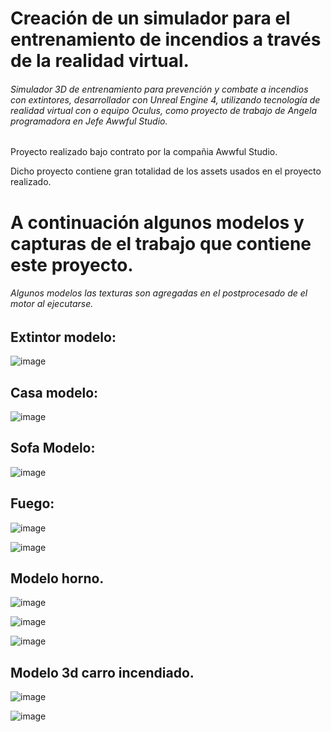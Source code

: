# Creación de un simulador para el entrenamiento de incendios a través de la realidad virtual.

###### Simulador 3D de entrenamiento para prevención y combate a incendios con extintores, desarrollador con Unreal Engine 4, utilizando tecnología de realidad virtual con o equipo Oculus, como proyecto de trabajo de Angela programadora en Jefe Awwful Studio.

Proyecto realizado bajo contrato por la compañia Awwful Studio.

Dicho proyecto contiene gran totalidad de los assets usados en el proyecto realizado.


# A continuación algunos modelos y capturas de el trabajo que contiene este proyecto.

###### Algunos modelos las texturas son agregadas en el postprocesado de el motor al ejecutarse.

## Extintor modelo:

![image](https://user-images.githubusercontent.com/103226457/162345521-0394fc3f-b4b8-411e-aaa2-285f22786ea8.png)


## Casa modelo:

![image](https://user-images.githubusercontent.com/103226457/162345926-c01eb3ab-f4af-4549-b78c-03b043a1da2e.png)


## Sofa Modelo:

![image](https://user-images.githubusercontent.com/103226457/162346220-6aa7365f-3162-4965-8492-aeee9edb991a.png)


## Fuego:

![image](https://user-images.githubusercontent.com/103226457/162346512-af5cddc8-aaa4-486c-baa0-bc99b0d38ce0.png)

![image](https://user-images.githubusercontent.com/103226457/162346526-5a5e04b2-4a06-4e09-8791-83df465d4167.png)

## Modelo horno.

![image](https://user-images.githubusercontent.com/103226457/162346813-61bf664a-26c2-4717-94bc-3bf9fe95fe4e.png)

![image](https://user-images.githubusercontent.com/103226457/162346826-2df26513-87c4-48f3-91dc-9fe93e05d175.png)

![image](https://user-images.githubusercontent.com/103226457/162346846-525aad33-e9e2-49ad-9955-0ba26a69eafc.png)


## Modelo 3d carro incendiado.

![image](https://user-images.githubusercontent.com/103226457/162346999-5a14eece-be16-460d-aab3-96611037ca87.png)

![image](https://user-images.githubusercontent.com/103226457/162347016-3196c572-cf38-4405-b22f-f4a1899d0ec8.png)
